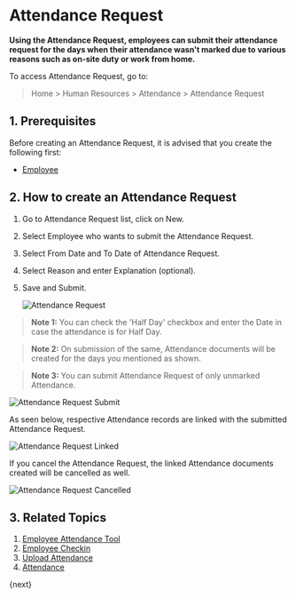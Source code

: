 # Attendance Request

**Using the Attendance Request, employees can submit their attendance request for the days when their attendance wasn't marked due to various reasons such as on-site duty or work from home.**

To access Attendance Request, go to:

> Home > Human Resources > Attendance > Attendance Request 

## 1. Prerequisites

Before creating an Attendance Request, it is advised that you create the following first:

* [Employee](/docs/user/manual/en/human-resources/employee)


## 2. How to create an Attendance Request

1. Go to Attendance Request list, click on New.
1. Select Employee who wants to submit the Attendance Request.
1. Select From Date and To Date of Attendance Request.
1. Select Reason and enter Explanation (optional).
1. Save and Submit.


    <img class="screenshot"  alt="Attendance Request" src="{{docs_base_url}}/assets/img/human-resources/attendance-request.png">

> **Note 1:** You can check the 'Half Day' checkbox and enter the Date in case the attendance is for Half Day.

> **Note 2:** On submission of the same, Attendance documents will be created for the days you mentioned as shown.

> **Note 3:** You can submit Attendance Request of only unmarked Attendance.



<img class="screenshot"  alt="Attendance Request Submit" src="{{docs_base_url}}/assets/img/human-resources/attendance-request-submission.png">

As seen below, respective Attendance records are linked with the submitted Attendance Request.

 <img class="screenshot"  alt="Attendance Request Linked" src="{{docs_base_url}}/assets/img/human-resources/attendance-request-link.png">

If you cancel the Attendance Request, the linked Attendance documents created will be cancelled as well.

 <img class="screenshot"  alt="Attendance Request Cancelled" src="{{docs_base_url}}/assets/img/human-resources/attendance-request-cancelled.png">


## 3. Related Topics

1. [Employee Attendance Tool](/docs/user/manual/en/human-resources/employee-attendance-tool)
1. [Employee Checkin](/docs/user/manual/en/human-resources/employee-checkin)
1. [Upload Attendance](/docs/user/manual/en/human-resources/upload-attendance)
1. [Attendance](/docs/user/manual/en/human-resources/attendance)


{next}
